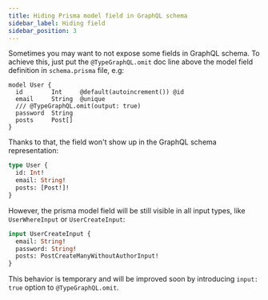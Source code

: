 ```yaml
---
title: Hiding Prisma model field in GraphQL schema
sidebar_label: Hiding field
sidebar_position: 3
---
```


Sometimes you may want to not expose some fields in GraphQL schema.
To achieve this, just put the `@TypeGraphQL.omit` doc line above the model field definition in `schema.prisma` file, e.g:

```prisma
model User {
  id        Int     @default(autoincrement()) @id
  email     String  @unique
  /// @TypeGraphQL.omit(output: true)
  password  String
  posts     Post[]
}
```

Thanks to that, the field won't show up in the GraphQL schema representation:

```graphql
type User {
  id: Int!
  email: String!
  posts: [Post!]!
}
```

However, the prisma model field will be still visible in all input types, like `UserWhereInput` or `UserCreateInput`:

```graphql
input UserCreateInput {
  email: String!
  password: String!
  posts: PostCreateManyWithoutAuthorInput!
}
```

This behavior is temporary and will be improved soon by introducing `input: true` option to `@TypeGraphQL.omit`.
